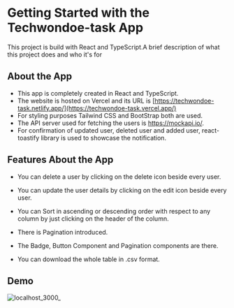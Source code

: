 
# Getting Started with the Techwondoe-task App
This project is build with React and TypeScript.A brief description of what this project does and who it's for


## About the App

- This app is completely created in React and TypeScript.
- The website is hosted on Vercel and its URL is [https://techwondoe-task.netlify.app/](https://techwondoe-task.vercel.app/)
- For styling purposes Tailwind CSS and BootStrap both are used.
- The API server used for fetching the users is https://mockapi.io/.
- For confirmation of updated user, deleted user and added user, react-toastify library is used to showcase the notification.

## Features About the App

- You can delete a user by clicking on the delete icon beside every user.

- You can update the user details by clicking on the edit icon beside every user.
- You can Sort in ascending or descending order with respect to any column by just clicking on the header of the column.
- There is Pagination introduced.
- The Badge, Button Component and Pagination components are there.
- You can download the whole table in .csv format.

## Demo

![localhost_3000_](https://github.com/noobmaster432/techwondoe-task/assets/103204431/7bb9e1e0-dd5b-4ca6-a764-11afc00fb3c2)

